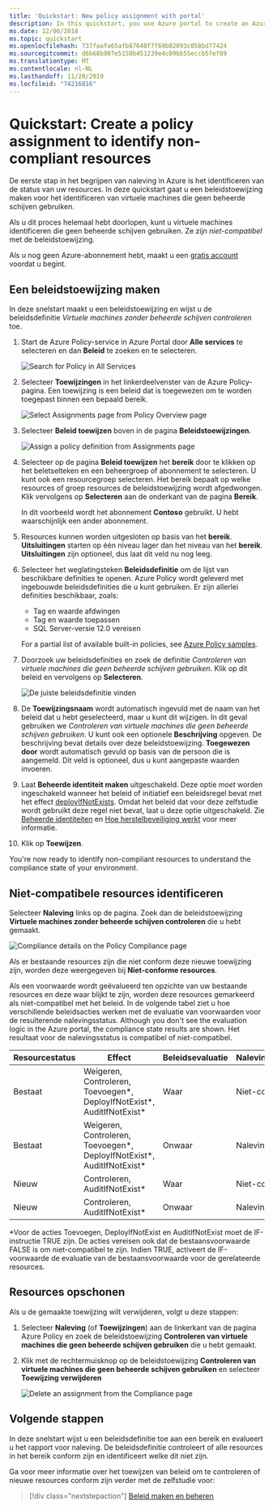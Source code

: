 ```yaml
---
title: 'Quickstart: New policy assignment with portal'
description: In this quickstart, you use Azure portal to create an Azure Policy assignment to identify non-compliant resources.
ms.date: 12/06/2018
ms.topic: quickstart
ms.openlocfilehash: 737faafa65afb87640f7f69b02093c058bd77424
ms.sourcegitcommit: d6b68b907e5158b451239e4c09bb55eccb5fef89
ms.translationtype: MT
ms.contentlocale: nl-NL
ms.lasthandoff: 11/20/2019
ms.locfileid: "74216816"
---
```

# <a name="quickstart-create-a-policy-assignment-to-identify-non-compliant-resources"></a>Quickstart: Create a policy assignment to identify non-compliant resources

De eerste stap in het begrijpen van naleving in Azure is het identificeren van de status van uw resources.
In deze quickstart gaat u een beleidstoewijzing maken voor het identificeren van virtuele machines die geen beheerde schijven gebruiken.

Als u dit proces helemaal hebt doorlopen, kunt u virtuele machines identificeren die geen beheerde schijven gebruiken. Ze zijn *niet-compatibel* met de beleidstoewijzing.

Als u nog geen Azure-abonnement hebt, maakt u een [gratis account](https://azure.microsoft.com/free/) voordat u begint.

## <a name="create-a-policy-assignment"></a>Een beleidstoewijzing maken

In deze snelstart maakt u een beleidstoewijzing en wijst u de beleidsdefinitie *Virtuele machines zonder beheerde schijven controleren* toe.

1. Start de Azure Policy-service in Azure Portal door **Alle services** te selecteren en dan **Beleid** te zoeken en te selecteren.

   ![Search for Policy in All Services](./media/assign-policy-portal/search-policy.png)

1. Selecteer **Toewijzingen** in het linkerdeelvenster van de Azure Policy-pagina. Een toewijzing is een beleid dat is toegewezen om te worden toegepast binnen een bepaald bereik.

   ![Select Assignments page from Policy Overview page](./media/assign-policy-portal/select-assignments.png)

1. Selecteer **Beleid toewijzen** boven in de pagina **Beleidstoewijzingen**.

   ![Assign a policy definition from Assignments page](./media/assign-policy-portal/select-assign-policy.png)

1. Selecteer op de pagina **Beleid toewijzen** het **bereik** door te klikken op het beletselteken en een beheergroep of abonnement te selecteren. U kunt ook een resourcegroep selecteren. Het bereik bepaalt op welke resources of groep resources de beleidstoewijzing wordt afgedwongen. Klik vervolgens op **Selecteren** aan de onderkant van de pagina **Bereik**.

   In dit voorbeeld wordt het abonnement **Contoso** gebruikt. U hebt waarschijnlijk een ander abonnement.

1. Resources kunnen worden uitgesloten op basis van het **bereik**. **Uitsluitingen** starten op één niveau lager dan het niveau van het **bereik**. **Uitsluitingen** zijn optioneel, dus laat dit veld nu nog leeg.

1. Selecteer het weglatingsteken **Beleidsdefinitie** om de lijst van beschikbare definities te openen. Azure Policy wordt geleverd met ingebouwde beleidsdefinities die u kunt gebruiken. Er zijn allerlei definities beschikbaar, zoals:

   - Tag en waarde afdwingen
   - Tag en waarde toepassen
   - SQL Server-versie 12.0 vereisen

   For a partial list of available built-in policies, see [Azure Policy samples](./samples/index.md).

1. Doorzoek uw beleidsdefinities en zoek de definitie *Controleren van virtuele machines die geen beheerde schijven gebruiken*. Klik op dit beleid en vervolgens op **Selecteren**.

   ![De juiste beleidsdefinitie vinden](./media/assign-policy-portal/select-available-definition.png)

1. De **Toewijzingsnaam** wordt automatisch ingevuld met de naam van het beleid dat u hebt geselecteerd, maar u kunt dit wijzigen. In dit geval gebruiken we *Controleren van virtuele machines die geen beheerde schijven gebruiken*. U kunt ook een optionele **Beschrijving** opgeven. De beschrijving bevat details over deze beleidstoewijzing.
   **Toegewezen door** wordt automatisch gevuld op basis van de persoon die is aangemeld. Dit veld is optioneel, dus u kunt aangepaste waarden invoeren.

1. Laat **Beheerde identiteit maken** uitgeschakeld. Deze optie _moet_ worden ingeschakeld wanneer het beleid of initiatief een beleidsregel bevat met het effect [deployIfNotExists](./concepts/effects.md#deployifnotexists). Omdat het beleid dat voor deze zelfstudie wordt gebruikt deze regel niet bevat, laat u deze optie uitgeschakeld. Zie [Beheerde identiteiten](../../active-directory/managed-identities-azure-resources/overview.md) en [Hoe herstelbeveiliging werkt](./how-to/remediate-resources.md#how-remediation-security-works) voor meer informatie.

1. Klik op **Toewijzen**.

You're now ready to identify non-compliant resources to understand the compliance state of your environment.

## <a name="identify-non-compliant-resources"></a>Niet-compatibele resources identificeren

Selecteer **Naleving** links op de pagina. Zoek dan de beleidstoewijzing **Virtuele machines zonder beheerde schijven controleren** die u hebt gemaakt.

![Compliance details on the Policy Compliance page](./media/assign-policy-portal/policy-compliance.png)

Als er bestaande resources zijn die niet conform deze nieuwe toewijzing zijn, worden deze weergegeven bij **Niet-conforme resources**.

Als een voorwaarde wordt geëvalueerd ten opzichte van uw bestaande resources en deze waar blijkt te zijn, worden deze resources gemarkeerd als niet-compatibel met het beleid. In de volgende tabel ziet u hoe verschillende beleidsacties werken met de evaluatie van voorwaarden voor de resulterende nalevingsstatus. Although you don't see the evaluation logic in the Azure portal, the compliance state results are shown. Het resultaat voor de nalevingsstatus is compatibel of niet-compatibel.

| **Resourcestatus** | **Effect** | **Beleidsevaluatie** | **Nalevingsstatus** |
| --- | --- | --- | --- |
| Bestaat | Weigeren, Controleren, Toevoegen\*, DeployIfNotExist\*, AuditIfNotExist\* | Waar | Niet-compatibel |
| Bestaat | Weigeren, Controleren, Toevoegen\*, DeployIfNotExist\*, AuditIfNotExist\* | Onwaar | Naleving |
| Nieuw | Controleren, AuditIfNotExist\* | Waar | Niet-compatibel |
| Nieuw | Controleren, AuditIfNotExist\* | Onwaar | Naleving |

\*Voor de acties Toevoegen, DeployIfNotExist en AuditIfNotExist moet de IF-instructie TRUE zijn.
De acties vereisen ook dat de bestaansvoorwaarde FALSE is om niet-compatibel te zijn. Indien TRUE, activeert de IF-voorwaarde de evaluatie van de bestaansvoorwaarde voor de gerelateerde resources.

## <a name="clean-up-resources"></a>Resources opschonen

Als u de gemaakte toewijzing wilt verwijderen, volgt u deze stappen:

1. Selecteer **Naleving** (of **Toewijzingen**) aan de linkerkant van de pagina Azure Policy en zoek de beleidstoewijzing **Controleren van virtuele machines die geen beheerde schijven gebruiken** die u hebt gemaakt.

1. Klik met de rechtermuisknop op de beleidstoewijzing **Controleren van virtuele machines die geen beheerde schijven gebruiken** en selecteer **Toewijzing verwijderen**

   ![Delete an assignment from the Compliance page](./media/assign-policy-portal/delete-assignment.png)

## <a name="next-steps"></a>Volgende stappen

In deze snelstart wijst u een beleidsdefinitie toe aan een bereik en evalueert u het rapport voor naleving.
De beleidsdefinitie controleert of alle resources in het bereik conform zijn en identificeert welke dit niet zijn.

Ga voor meer informatie over het toewijzen van beleid om te controleren of nieuwe resources conform zijn verder met de zelfstudie voor:

> [!div class="nextstepaction"]
> [Beleid maken en beheren](./tutorials/create-and-manage.md)